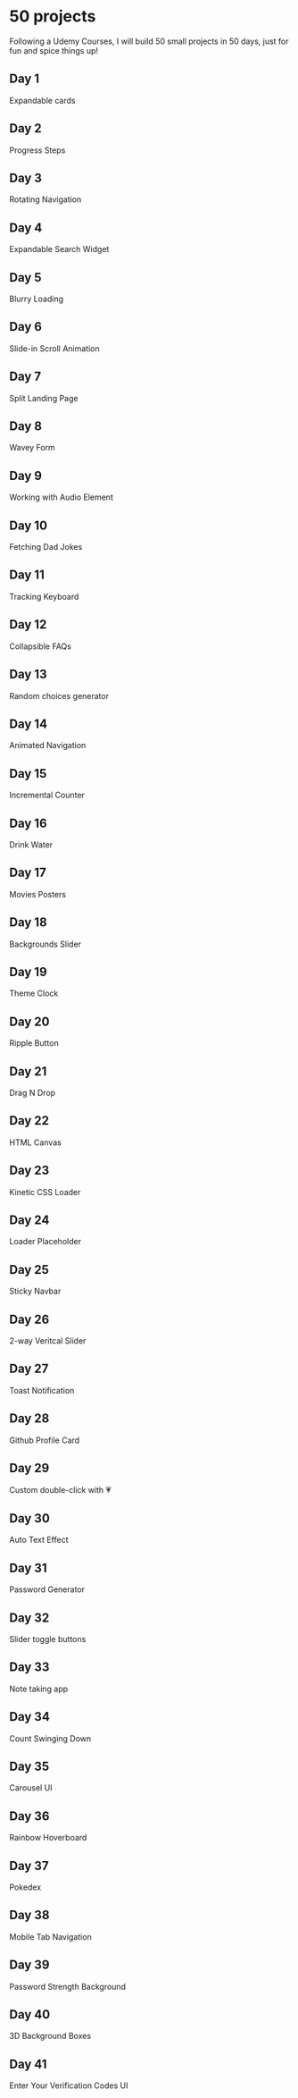 # 50 projects

Following a Udemy Courses, I will build 50 small projects in 50 days, just for fun and spice things up!

## Day 1

Expandable cards

## Day 2

Progress Steps

## Day 3

Rotating Navigation

## Day 4

Expandable Search Widget

## Day 5

Blurry Loading

## Day 6

Slide-in Scroll Animation

## Day 7

Split Landing Page

## Day 8

Wavey Form

## Day 9

Working with Audio Element

## Day 10

Fetching Dad Jokes

## Day 11

Tracking Keyboard

## Day 12

Collapsible FAQs

## Day 13

Random choices generator

## Day 14

Animated Navigation

## Day 15

Incremental Counter

## Day 16

Drink Water

## Day 17

Movies Posters

## Day 18

Backgrounds Slider

## Day 19

Theme Clock

## Day 20

Ripple Button

## Day 21

Drag N Drop

## Day 22

HTML Canvas

## Day 23

Kinetic CSS Loader

## Day 24

Loader Placeholder

## Day 25

Sticky Navbar

## Day 26

2-way Veritcal Slider

## Day 27

Toast Notification

## Day 28

Github Profile Card

## Day 29

Custom double-click with :heartpulse:

## Day 30

Auto Text Effect

## Day 31

Password Generator

## Day 32

Slider toggle buttons

## Day 33

Note taking app

## Day 34

Count Swinging Down

## Day 35

Carousel UI

## Day 36

Rainbow Hoverboard

## Day 37

Pokedex

## Day 38

Mobile Tab Navigation

## Day 39

Password Strength Background

## Day 40

3D Background Boxes

## Day 41

Enter Your Verification Codes UI
